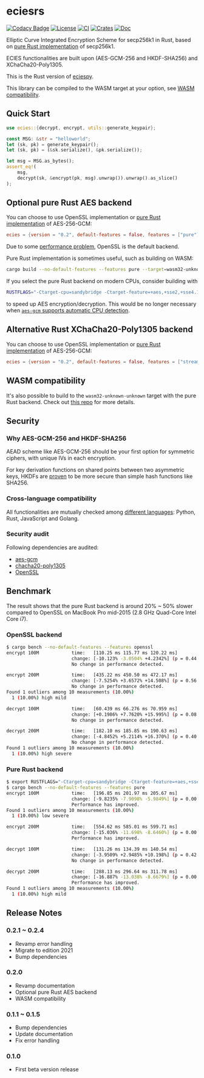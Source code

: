 # eciesrs

[![Codacy Badge](https://api.codacy.com/project/badge/Grade/1c6d6ed949dd4836ab97421039e8be75)](https://app.codacy.com/gh/ecies/rs/dashboard)
[![License](https://img.shields.io/github/license/ecies/rs.svg)](https://github.com/ecies/rs)
[![CI](https://img.shields.io/github/workflow/status/ecies/rs/Build)](https://github.com/ecies/rs/actions)
[![Crates](https://img.shields.io/crates/v/ecies)](https://crates.io/crates/ecies)
[![Doc](https://docs.rs/ecies/badge.svg)](https://docs.rs/ecies/latest/ecies/)

Elliptic Curve Integrated Encryption Scheme for secp256k1 in Rust, based on [pure Rust implementation](https://github.com/paritytech/libsecp256k1) of secp256k1.

ECIES functionalities are built upon (AES-GCM-256 and HKDF-SHA256) and XChaCha20-Poly1305.

This is the Rust version of [eciespy](https://github.com/ecies/py).

This library can be compiled to the WASM target at your option, see [WASM compatibility](#wasm-compatibility).

## Quick Start

```rust
use ecies::{decrypt, encrypt, utils::generate_keypair};

const MSG: &str = "helloworld";
let (sk, pk) = generate_keypair();
let (sk, pk) = (&sk.serialize(), &pk.serialize());

let msg = MSG.as_bytes();
assert_eq!(
    msg,
    decrypt(sk, &encrypt(pk, msg).unwrap()).unwrap().as_slice()
);
```

## Optional pure Rust AES backend

You can choose to use OpenSSL implementation or [pure Rust implementation](https://github.com/RustCrypto/AEADs) of AES-256-GCM:

```toml
ecies = {version = "0.2", default-features = false, features = ["pure"]}
```

Due to some [performance problem](https://github.com/RustCrypto/AEADs/issues/243), OpenSSL is the default backend.

Pure Rust implementation is sometimes useful, such as building on WASM:

```bash
cargo build --no-default-features --features pure --target=wasm32-unknown-unknown
```

If you select the pure Rust backend on modern CPUs, consider building with

```bash
RUSTFLAGS="-Ctarget-cpu=sandybridge -Ctarget-feature=+aes,+sse2,+sse4.1,+ssse3"
```

to speed up AES encryption/decryption. This would be no longer necessary when [`aes-gcm` supports automatic CPU detection](https://github.com/RustCrypto/AEADs/issues/243#issuecomment-738821935).

## Alternative Rust XChaCha20-Poly1305 backend

You can choose to use OpenSSL implementation or [pure Rust implementation](https://github.com/RustCrypto/AEADs) of AES-256-GCM:

```toml
ecies = {version = "0.2", default-features = false, features = ["stream"]}
```

## WASM compatibility

It's also possible to build to the `wasm32-unknown-unknown` target with the pure Rust backend. Check out [this repo](https://github.com/ecies/rs-wasm) for more details.

## Security

### Why AES-GCM-256 and HKDF-SHA256

AEAD scheme like AES-GCM-256 should be your first option for symmetric ciphers, with unique IVs in each encryption.

For key derivation functions on shared points between two asymmetric keys, HKDFs are [proven](https://github.com/ecies/py/issues/82) to be more secure than simple hash functions like SHA256.

### Cross-language compatibility

All functionalities are mutually checked among [different languages](https://github.com/ecies): Python, Rust, JavaScript and Golang.

### Security audit

Following dependencies are audited:

- [aes-gcm](https://research.nccgroup.com/2020/02/26/public-report-rustcrypto-aes-gcm-and-chacha20poly1305-implementation-review/)
- [chacha20-poly1305](https://research.nccgroup.com/2020/02/26/public-report-rustcrypto-aes-gcm-and-chacha20poly1305-implementation-review/)
- [OpenSSL](https://ostif.org/the-ostif-and-quarkslab-audit-of-openssl-is-complete/)

## Benchmark

The result shows that the pure Rust backend is around 20% ~ 50% slower compared to OpenSSL on MacBook Pro mid-2015 (2.8 GHz Quad-Core Intel Core i7).

### OpenSSL backend

```bash
$ cargo bench --no-default-features --features openssl
encrypt 100M            time:   [110.25 ms 115.77 ms 120.22 ms]
                        change: [-10.123% -3.0504% +4.2342%] (p = 0.44 > 0.05)
                        No change in performance detected.

encrypt 200M            time:   [435.22 ms 450.50 ms 472.17 ms]
                        change: [-7.5254% +3.6572% +14.508%] (p = 0.56 > 0.05)
                        No change in performance detected.
Found 1 outliers among 10 measurements (10.00%)
  1 (10.00%) high mild

decrypt 100M            time:   [60.439 ms 66.276 ms 70.959 ms]
                        change: [+0.1986% +7.7620% +15.995%] (p = 0.08 > 0.05)
                        No change in performance detected.

decrypt 200M            time:   [182.10 ms 185.85 ms 190.63 ms]
                        change: [-4.8452% +5.2114% +16.370%] (p = 0.40 > 0.05)
                        No change in performance detected.
Found 1 outliers among 10 measurements (10.00%)
  1 (10.00%) high severe

```

### Pure Rust backend

```bash
$ export RUSTFLAGS="-Ctarget-cpu=sandybridge -Ctarget-feature=+aes,+sse2,+sse4.1,+ssse3"
$ cargo bench --no-default-features --features pure
encrypt 100M            time:   [196.85 ms 201.97 ms 205.67 ms]
                        change: [-9.8235% -7.9098% -5.9849%] (p = 0.00 < 0.05)
                        Performance has improved.
Found 1 outliers among 10 measurements (10.00%)
  1 (10.00%) low severe

encrypt 200M            time:   [554.62 ms 585.01 ms 599.71 ms]
                        change: [-15.036% -11.698% -8.6460%] (p = 0.00 < 0.05)
                        Performance has improved.

decrypt 100M            time:   [131.26 ms 134.39 ms 140.54 ms]
                        change: [-3.9509% +2.9485% +10.198%] (p = 0.42 > 0.05)
                        No change in performance detected.

decrypt 200M            time:   [288.13 ms 296.64 ms 311.78 ms]
                        change: [-16.887% -13.038% -8.6679%] (p = 0.00 < 0.05)
                        Performance has improved.
Found 1 outliers among 10 measurements (10.00%)
  1 (10.00%) high mild
```

## Release Notes

### 0.2.1 ~ 0.2.4

- Revamp error handling
- Migrate to edition 2021
- Bump dependencies

### 0.2.0

- Revamp documentation
- Optional pure Rust AES backend
- WASM compatibility

### 0.1.1 ~ 0.1.5

- Bump dependencies
- Update documentation
- Fix error handling

### 0.1.0

- First beta version release
